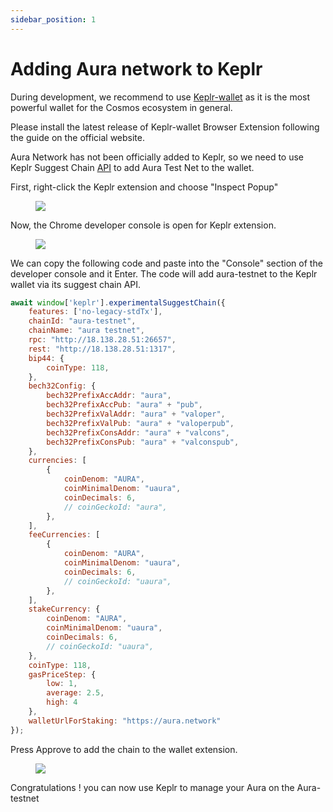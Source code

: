 ```yaml
---
sidebar_position: 1
---
```


# Adding Aura network to Keplr

During development, we recommend to use [Keplr-wallet](https://github.com/chainapsis/keplr-wallet) as it is the most powerful wallet for the Cosmos ecosystem in general.

Please install the latest release of Keplr-wallet Browser Extension following the guide on the official website.

Aura Network has not been officially added to Keplr, so we need to use Keplr Suggest Chain [API](https://docs.keplr.app/api/suggest-chain.html) to add Aura Test Net to the wallet.

First, right-click the Keplr extension and choose "Inspect Popup"
<figure>
  <img src="/img/keplr_1.png"/>
</figure>

Now, the Chrome developer console is open for Keplr extension.
<figure>
  <img src="/img/keplr_2.png"/>
</figure>

We can copy the following code and paste into the "Console" section of the developer console and it Enter. The code will add aura-testnet to the Keplr wallet via its suggest chain API.

```js
await window['keplr'].experimentalSuggestChain({
	features: ['no-legacy-stdTx'],
	chainId: "aura-testnet",
	chainName: "aura testnet",
	rpc: "http://18.138.28.51:26657",
	rest: "http://18.138.28.51:1317",
	bip44: {
		coinType: 118,
	},
	bech32Config: {
		bech32PrefixAccAddr: "aura",
		bech32PrefixAccPub: "aura" + "pub",
		bech32PrefixValAddr: "aura" + "valoper",
		bech32PrefixValPub: "aura" + "valoperpub",
		bech32PrefixConsAddr: "aura" + "valcons",
		bech32PrefixConsPub: "aura" + "valconspub",
	},
	currencies: [
		{
			coinDenom: "AURA",
			coinMinimalDenom: "uaura",
			coinDecimals: 6,
			// coinGeckoId: "aura",
		},
	],
	feeCurrencies: [
		{
			coinDenom: "AURA",
			coinMinimalDenom: "uaura",
			coinDecimals: 6,
			// coinGeckoId: "uaura",
		},
	],
	stakeCurrency: {
		coinDenom: "AURA",
		coinMinimalDenom: "uaura",
		coinDecimals: 6,
		// coinGeckoId: "uaura",
	},
	coinType: 118,
	gasPriceStep: {
		low: 1,
		average: 2.5,
		high: 4
	},
	walletUrlForStaking: "https://aura.network"
});
```

Press Approve to add the chain to the wallet extension.

<figure>
  <img src="/img/keplr_3.png"/>
</figure>

Congratulations ! you can now use Keplr to manage your Aura on the Aura-testnet